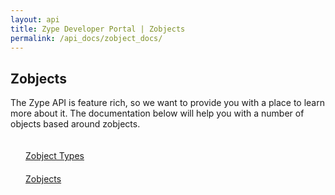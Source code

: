 ```yaml
---
layout: api
title: Zype Developer Portal | Zobjects
permalink: /api_docs/zobject_docs/
---
```


## Zobjects

The Zype API is feature rich, so we want to provide you with a place to learn more about it. The documentation below will help you with a number of objects based around zobjects.

<div style="width: 100%; display: inline-flex;">
  <div style="width: 50%;">
    <div style="margin: 20px;">
      <span class="fa fa-file-text" style="margin-right: 4px;"></span>
      <a href="http://dev.zype.com/api_docs/zobject_types/">Zobject Types</a>
    </div>
    <div style="margin: 20px;">
      <span class="fa fa-file-text" style="margin-right: 4px;"></span>
      <a href="http://dev.zype.com/api_docs/zobjects/">Zobjects</a>
    </div>
  </div>
</div>
